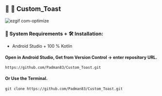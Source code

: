 ## 🤖 📱 Custom_Toast

![ezgif com-optimize](https://user-images.githubusercontent.com/45048950/90670120-4dae0780-e285-11ea-958f-7c704d5ad103.gif)

### 🧰 System Requirements + 🛠️ Installation:

* Android Studio + 100 % Kotlin

#### Open in Android Studio, Get from Version Control -> enter repository URL.

```
https://github.com/Padman83/Custom_Toast.git
```

#### Or Use the Terminal.

```
git clone https://github.com/Padman83/Custom_Toast.git
